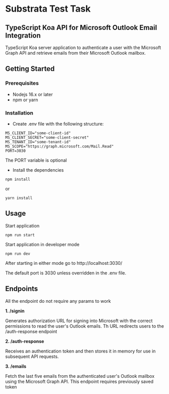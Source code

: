 # Substrata Test Task
## TypeScript Koa API for Microsoft Outlook Email Integration
TypeScript Koa server application to authenticate a user with the Microsoft
Graph API and retrieve emails from their Microsoft Outlook mailbox.

## Getting Started

### Prerequisites
- Nodejs 16.x or later
- npm or yarn

### Installation

- Create .env file with the following structure:

```
MS_CLIENT_ID="some-client-id"
MS_CLIENT_SECRET="some-client-secret"
MS_TENANT_ID="some-tenant-id"
MS_SCOPE="https://graph.microsoft.com/Mail.Read"
PORT=3030 
```
The PORT variable is optional

- Install the dependencies
```
npm install 
```
or
```
yarn install
```

## Usage

Start application
```
npm run start
```
Start application in developer mode

```
npm run dev
```

After starting in either mode go to http://localhost:3030/

The default port is 3030 unless overridden in the .env file.

## Endpoints

All the endpoint do not require any params to work

**1. /signin**

Generates authorization URL for signing into Microsoft with the correct permissions to read the user's Outlook emails.
Th URL redirects users to the /auth-response endpoint

**2. /auth-response**

Receives an authentication token and then stores it in memory for use in subsequent API requests.

**3. /emails**

Fetch the last five emails from the authenticated user's Outlook mailbox using the Microsoft Graph API.
This endpoint requires previously saved token
